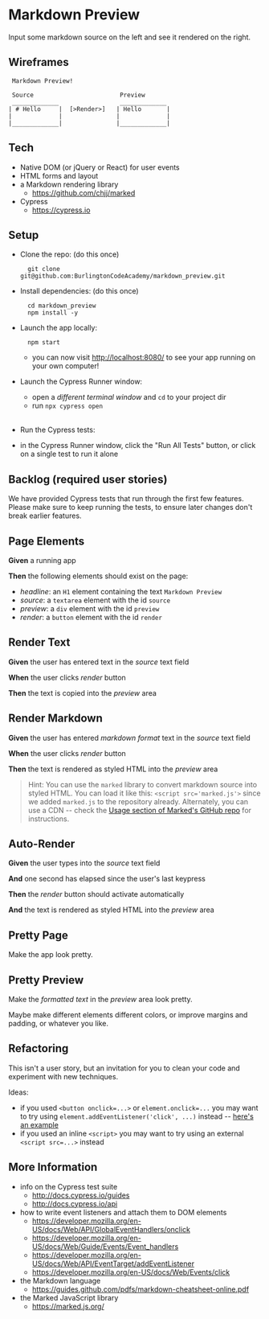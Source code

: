 # Markdown Preview

Input some markdown source on the left and see it rendered on the right.

## Wireframes

```
 Markdown Preview!

 Source                        Preview
 _____________                 _____________
| # Hello     |  [>Render>]   | Hello       |
|             |               |             |
|_____________|               |_____________|
```

## Tech

* Native DOM (or jQuery or React) for user events
* HTML forms and layout
* a Markdown rendering library
  * https://github.com/chjj/marked
* Cypress
  * https://cypress.io

## Setup

* Clone the repo: (do this once)

        git clone git@github.com:BurlingtonCodeAcademy/markdown_preview.git
        
* Install dependencies: (do this once)
        
        cd markdown_preview
        npm install -y

* Launch the app locally:

        npm start
        
    * you can now visit <http://localhost:8080/> to see your app running on your own computer!

* Launch the Cypress Runner window:
  * open a *different terminal window* and `cd` to your project dir
  * run `npx cypress open` <br><br>

* Run the Cypress tests:
 * in the Cypress Runner window, click the "Run All Tests" button, or click on a single test to run it alone


## Backlog (required user stories)

We have provided Cypress tests that run through the first few features. Please make sure to keep running the tests, to ensure later changes don't break earlier features.

<!--BOX-->
## Page Elements

**Given** a running app

**Then** the following elements should exist on the page:

* *headline*: an `H1` element containing the text `Markdown Preview`
* *source*: a `textarea` element with the id `source`
* *preview*: a `div` element with the id `preview`
* *render*: a `button` element  with the id `render`

<!--/BOX-->

<!--BOX-->
## Render Text

**Given** the user has entered text in the *source* text field

**When** the user clicks *render* button

**Then** the text is copied into the *preview* area

<!--/BOX-->

<!--BOX-->
## Render Markdown

**Given** the user has entered *markdown format* text in the *source* text field

**When** the user clicks *render* button

**Then** the text is rendered as styled HTML into the *preview* area

> Hint: You can use the `marked` library to convert markdown source into styled HTML. You can load it like this: `<script src='marked.js'>` since we added `marked.js` to the repository already. Alternately, you can use a CDN -- check the [Usage section of Marked's GitHub repo](https://github.com/markedjs/marked) for instructions.

<!--/BOX-->

<!--BOX-->
## Auto-Render

**Given** the user types into the *source* text field

**And** one second has elapsed since the user's last keypress

**Then** the *render* button should activate automatically

**And** the text is rendered as styled HTML into the *preview* area

<!--/BOX-->

<!--BOX-->
## Pretty Page

Make the app look pretty.

<!--/BOX-->

<!--BOX-->
## Pretty Preview

Make the *formatted text* in the *preview* area look pretty. 

Maybe make different elements different colors, or improve margins and padding, or whatever you like.

<!--/BOX-->

<!--BOX-->

## Refactoring

This isn't a user story, but an invitation for you to clean your code and experiment with new techniques.

Ideas:

  * if you used  `<button onclick=...>` or  `element.onclick=...` you may want to try using `element.addEventListener('click', ...)` instead -- [here's an example](https://developer.mozilla.org/en-US/docs/Web/API/EventTarget/addEventListener#Example)
  * if you used an inline `<script>` you may want to try using an external `<script src=...>` instead

<!--/BOX-->

## More Information

* info on the Cypress test suite 
  * <http://docs.cypress.io/guides> 
  * <http://docs.cypress.io/api> 
* how to write event listeners and attach them to DOM elements
  * <https://developer.mozilla.org/en-US/docs/Web/API/GlobalEventHandlers/onclick>
  * <https://developer.mozilla.org/en-US/docs/Web/Guide/Events/Event_handlers>
  * <https://developer.mozilla.org/en-US/docs/Web/API/EventTarget/addEventListener>
  * <https://developer.mozilla.org/en-US/docs/Web/Events/click>
* the Markdown language
  * <https://guides.github.com/pdfs/markdown-cheatsheet-online.pdf>
* the Marked JavaScript library
  * <https://marked.js.org/>
